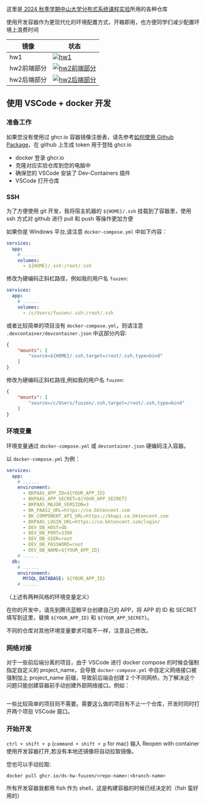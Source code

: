 这里是[ 2024 秋季学期中山大学分布式系统课程实验](https://bk.tencent.com/s-mart/community/question/14194)所用的各种仓库

使用开发容器作为更现代化的环境配置方式，开箱即用，也方便同学们减少配置环境上浪费时间

| 镜像 | 状态 |
| --- | --- |
| hw1 | [![hw1](https://github.com/ds-hw-fuuzen/hw1/actions/workflows/docker-publish.yml/badge.svg)](https://github.com/ds-hw-fuuzen/hw1/actions/workflows/docker-publish.yml) |
| hw2前端部分 | [![hw2前端部分](https://github.com/ds-hw-fuuzen/hw2-frontend/actions/workflows/docker-publish.yml/badge.svg)](https://github.com/ds-hw-fuuzen/hw2-frontend/actions/workflows/docker-publish.yml) |
| hw2后端部分 | [![hw2后端部分](https://github.com/ds-hw-fuuzen/hw2-backend/actions/workflows/docker-publish.yml/badge.svg)](https://github.com/ds-hw-fuuzen/hw2-backend/actions/workflows/docker-publish.yml) |

## 使用 VSCode + docker 开发

### 准备工作

如果您没有使用过 ghcr.io 容器镜像注册表，请先参考[如何使用 Github Package](https://docs.github.com/zh/packages/working-with-a-github-packages-registry/working-with-the-container-registry)，在 github 上生成 token 用于登陆 ghcr.io

- docker 登录 ghcr.io
- 克隆对应实验仓库到您的电脑中
- 确保您的 VSCode 安装了 Dev-Containers 插件
- VSCode 打开仓库

### SSH

为了方便使用 git 开发，我将宿主机器的 `${HOME}/.ssh` 挂载到了容器里，使用 ssh 方式对 github 进行 pull 和 push 等操作更加方便

如果你是 Windows 平台,请注意 `docker-compose.yml` 中如下内容：

``` yaml yaml
services:
  app:
    # ......
    volumes:
      - ${HOME}/.ssh:/root/.ssh
```

修改为硬编码正斜杠路径，例如我的用户名 `fuuzen`:

``` yaml yaml
services:
  app:
    # ......
    volumes:
      - /c/Users/fuuzen/.ssh:/root/.ssh
```

或者比较简单的项目没有 `docker-compose.yml`，则请注意 `.devcontainer/devcontainer.json` 中这部分内容:

```json json
{
    "mounts": [
        "source=${HOME}/.ssh,target=/root/.ssh,type=bind"
    ]
}
```

修改为硬编码正斜杠路径,例如我的用户名 `fuuzen`:

```json json
{
    "mounts": [
        "source=/c/Users/fuuzen/.ssh,target=/root/.ssh,type=bind"
    ]
}
```

### 环境变量

环境变量通过 `docker-compose.yml` 或 `devcontainer.json` 硬编码注入容器。

以 `docker-compose.yml` 为例：

```yaml yaml
services:
  app:
    # ......
    environment:
      - BKPAAS_APP_ID=${YOUR_APP_ID}
      - BKPAAS_APP_SECRET=${YOUR_APP_SECRET}
      - BKPAAS_MAJOR_VERSION=3
      - BK_PAAS2_URL=https://ce.bktencent.com
      - BK_COMPONENT_API_URL=https://bkapi.ce.bktencent.com
      - BKPAAS_LOGIN_URL=https://ce.bktencent.com/login/
      - DEV_DB_HOST=db
      - DEV_DB_PORT=3306
      - DEV_DB_USER=root
      - DEV_DB_PASSWORD=root
      - DEV_DB_NAME=${YOUR_APP_ID}
    # ......
  db:
    # ......
    environment:
      MYSQL_DATABASE: ${YOUR_APP_ID}
    # ......
```

（上述有两种风格的环境变量定义）

在你的开发中，请先到腾讯蓝鲸平台创建自己的 APP，将 APP 的 ID 和 SECRET 填写到这里，替换 `${YOUR_APP_ID}` 和 `${YOUR_APP_SECRET}`。

不同的仓库对其他环境变量要求可能不一样，注意自己修改。

### 网络对接

对于一些前后端分离的项目，由于 VSCode 进行 docker compose 的时候会强制指定自定义的 project_name，会导致 `docker-compose.yml` 中自定义网络接口被强制加上 project_name 前缀，导致前后端会创建 2 个不同网桥。为了解决这个问题只能创建容器前手动创建外部网络接口。例如：

```shell shell

```

一些比较简单的项目则不需要。需要这么做的项目有不止一个仓库，开发时同时打开两个项目 VSCode 窗口。

### 开始开发

`ctrl + shift + p` (`command + shift + p` for mac) 输入 Reopen with container 使用开发容器打开,若没有本地还镜像将自动拉取镜像。

您也可以手动拉取:

```shell shell
docker pull ghcr.io/ds-hw-fuuzen/<repo-name>:<branch-name>
```

所有开发容器我都用 fish 作为 shell，这是构建容器的时候已经决定的（fish 蛮好用的）
